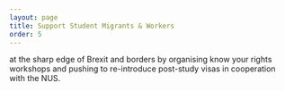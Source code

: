 ```yaml
---
layout: page
title: Support Student Migrants & Workers
order: 5
---
```

at the sharp edge of Brexit and borders by organising know your rights workshops and pushing to re-introduce post-study visas in cooperation with the NUS.
